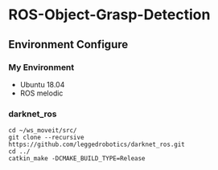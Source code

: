 # ROS-Object-Grasp-Detection

## Environment Configure

### My Environment

- Ubuntu 18.04
- ROS melodic

### darknet_ros

```
cd ~/ws_moveit/src/
git clone --recursive https://github.com/leggedrobotics/darknet_ros.git
cd ../
catkin_make -DCMAKE_BUILD_TYPE=Release
```
